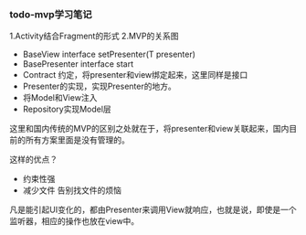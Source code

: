 ### todo-mvp学习笔记
1.Activity结合Fragment的形式
2.MVP的关系图
 * BaseView interface setPresenter(T presenter)
 * BasePresenter interface start
 * Contract 约定，将presenter和view绑定起来，这里同样是接口
 * Presenter的实现，实现Presenter的地方。
  * 将Model和View注入
 * Repository实现Model层

这里和国内传统的MVP的区别之处就在于，将presenter和view关联起来，国内目前的所有方案里面是没有管理的。

这样的优点？
* 约束性强
* 减少文件 告别找文件的烦恼

凡是能引起UI变化的，都由Presenter来调用View就响应，也就是说，即使是一个监听器，相应的操作也放在view中。
